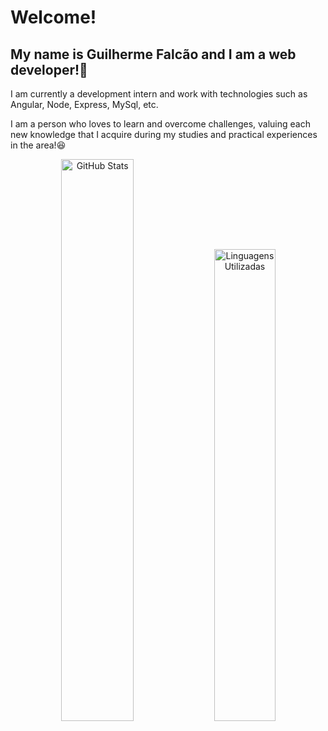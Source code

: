 # Welcome! 

## My name is Guilherme Falcão and I am a web developer!🚀

I am currently a development intern and work with technologies such as Angular, Node, Express, MySql, etc.

I am a person who loves to learn and overcome challenges, valuing each new knowledge that I acquire during my studies and practical experiences in the area!😆






<div align="center">
  <img src="https://github-readme-stats.vercel.app/api/?username=guifalcs&show_icons=true&theme=dark" alt="GitHub Stats" width="48%">
  <img src="https://github-readme-stats.vercel.app/api/top-langs/?username=guifalcs&layout=compact&theme=dark" alt="Linguagens Utilizadas" width="44%">
</div>


